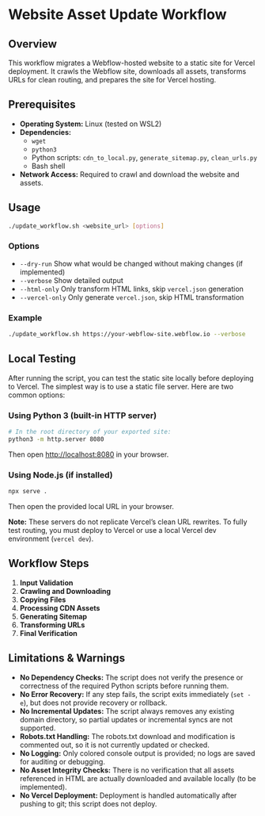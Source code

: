# Website Asset Update Workflow

## Overview

This workflow migrates a Webflow-hosted website to a static site for Vercel deployment. It crawls the Webflow site, downloads all assets, transforms URLs for clean routing, and prepares the site for Vercel hosting.

## Prerequisites

- **Operating System:** Linux (tested on WSL2)
- **Dependencies:**
  - `wget`
  - `python3`
  - Python scripts: `cdn_to_local.py`, `generate_sitemap.py`, `clean_urls.py`
  - Bash shell
- **Network Access:** Required to crawl and download the website and assets.

## Usage

```bash
./update_workflow.sh <website_url> [options]
```

### Options

- `--dry-run`     Show what would be changed without making changes (if implemented)
- `--verbose`     Show detailed output
- `--html-only`   Only transform HTML links, skip `vercel.json` generation
- `--vercel-only` Only generate `vercel.json`, skip HTML transformation

### Example

```bash
./update_workflow.sh https://your-webflow-site.webflow.io --verbose
```

## Local Testing

After running the script, you can test the static site locally before deploying to Vercel. The simplest way is to use a static file server. Here are two common options:

### Using Python 3 (built-in HTTP server)

```bash
# In the root directory of your exported site:
python3 -m http.server 8080
```
Then open [http://localhost:8080](http://localhost:8080) in your browser.

### Using Node.js (if installed)

```bash
npx serve .
```
Then open the provided local URL in your browser.

**Note:** These servers do not replicate Vercel’s clean URL rewrites. To fully test routing, you must deploy to Vercel or use a local Vercel dev environment (`vercel dev`).

## Workflow Steps

1. **Input Validation**
2. **Crawling and Downloading**
3. **Copying Files**
4. **Processing CDN Assets**
5. **Generating Sitemap**
6. **Transforming URLs**
7. **Final Verification**

## Limitations & Warnings

- **No Dependency Checks:** The script does not verify the presence or correctness of the required Python scripts before running them.
- **No Error Recovery:** If any step fails, the script exits immediately (`set -e`), but does not provide recovery or rollback.
- **No Incremental Updates:** The script always removes any existing domain directory, so partial updates or incremental syncs are not supported.
- **Robots.txt Handling:** The robots.txt download and modification is commented out, so it is not currently updated or checked.
- **No Logging:** Only colored console output is provided; no logs are saved for auditing or debugging.
- **No Asset Integrity Checks:** There is no verification that all assets referenced in HTML are actually downloaded and available locally (to be implemented).
- **No Vercel Deployment:** Deployment is handled automatically after pushing to git; this script does not deploy. 